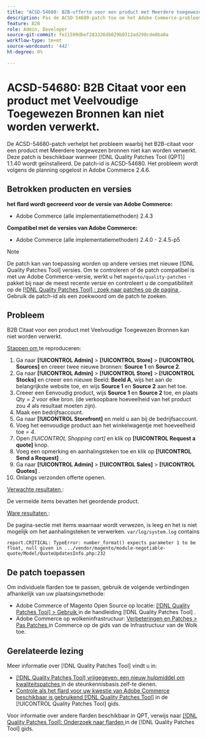 ```yaml
---
title: "ACSD-54680: B2B-offerte voor een product met Meerdere toegewezen bronnen kan worden verwerkt"
description: Pas de ACSD-54680-patch toe om het Adobe Commerce-probleem op te lossen, waarbij het B2B-citaat voor een product met Meerdere toegewezen bronnen niet kan worden verwerkt.
feature: B2B
role: Admin, Developer
source-git-commit: fe11599dbef283326db029b0312ad290cde0ba0a
workflow-type: tm+mt
source-wordcount: '442'
ht-degree: 0%

---
```


# ACSD-54680: B2B Citaat voor een product met Veelvoudige Toegewezen Bronnen kan niet worden verwerkt.

De ACSD-54680-patch verhelpt het probleem waarbij het B2B-citaat voor een product met Meerdere toegewezen bronnen niet kan worden verwerkt. Deze patch is beschikbaar wanneer [!DNL Quality Patches Tool (QPT)] 1.1.40 wordt geïnstalleerd. De patch-id is ACSD-54680. Het probleem wordt volgens de planning opgelost in Adobe Commerce 2.4.6.

## Betrokken producten en versies

**het flard wordt gecreeerd voor de versie van Adobe Commerce:**

* Adobe Commerce (alle implementatiemethoden) 2.4.3

**Compatibel met de versies van Adobe Commerce:**

* Adobe Commerce (alle implementatiemethoden) 2.4.0 - 2.4.5-p5

>[!NOTE]
>
>De patch kan van toepassing worden op andere versies met nieuwe [!DNL Quality Patches Tool] versies. Om te controleren of de patch compatibel is met uw Adobe Commerce-versie, werkt u het `magento/quality-patches` -pakket bij naar de meest recente versie en controleert u de compatibiliteit op de [[!DNL Quality Patches Tool] : zoek naar patches op de pagina ](https://experienceleague.adobe.com/tools/commerce-quality-patches/index.html) . Gebruik de patch-id als een zoekwoord om de patch te zoeken.

## Probleem

B2B Citaat voor een product met Veelvoudige Toegewezen Bronnen kan niet worden verwerkt.

<u> Stappen om </u> te reproduceren:

1. Ga naar **[!UICONTROL Admin]** > **[!UICONTROL Store]** > **[!UICONTROL Sources]** en creeer twee nieuwe bronnen: **Source 1** en **Source 2**.
1. Ga naar **[!UICONTROL Admin]** > **[!UICONTROL Store]** > **[!UICONTROL Stocks]** en creeer een nieuwe Beeld: **Beeld A**, wijs het aan de belangrijkste website toe, en wijs **Source 1** en **Source 2** aan het toe.
1. Creeer een Eenvoudig product, wijs **Source 1** en **Source 2** toe, en plaats Qty = *2* voor elke bron. (de verkoopbare hoeveelheid van het product zou *4* als resultaat moeten zijn).
1. Maak een bedrijfsaccount.
1. Ga naar **[!UICONTROL Storefront]** en meld u aan bij de bedrijfsaccount.
1. Voeg het eenvoudige product aan het winkelwagentje met hoeveelheid toe = *4*.
1. Open *[!UICONTROL Shopping cart]* en klik op **[!UICONTROL Request a quote]** knop.
1. Voeg een opmerking en aanhalingsteken toe en klik op **[!UICONTROL Send a Request]** .
1. Ga naar **[!UICONTROL Admin]** > **[!UICONTROL Sales]** > **[!UICONTROL Quotes]** .
1. Onlangs verzonden offerte openen.

<u> Verwachte resultaten </u>:

De vermelde items bevatten het geordende product.

<u> Ware resultaten </u>:

De pagina-sectie met items waarnaar wordt verwezen, is leeg en het is niet mogelijk om het aanhalingsteken te verwerken.
`var/log/system.log` contains

```
report.CRITICAL: TypeError: number_format() expects parameter 1 to be float, null given in .../vendor/magento/module-negotiable-quote/Model/QuoteUpdatesInfo.php:232
```

## De patch toepassen

Om individuele flarden toe te passen, gebruik de volgende verbindingen afhankelijk van uw plaatsingsmethode:

* Adobe Commerce of Magento Open Source op locatie: [[!DNL Quality Patches Tool]  > Gebruik ](/help/tools/quality-patches-tool/usage.md) in de handleiding [!DNL Quality Patches Tool] .
* Adobe Commerce op wolkeninfrastructuur: [ Verbeteringen en Patches > Pas Patches ](https://experienceleague.adobe.com/docs/commerce-cloud-service/user-guide/develop/upgrade/apply-patches.html) in Commerce op de gids van de Infrastructuur van de Wolk toe.

## Gerelateerde lezing

Meer informatie over [!DNL Quality Patches Tool] vindt u in:

* [[!DNL Quality Patches Tool]  vrijgegeven: een nieuw hulpmiddel om kwaliteitspatches ](https://experienceleague.adobe.com/en/docs/commerce-knowledge-base/kb/announcements/commerce-announcements/magento-quality-patches-released-new-tool-to-self-serve-quality-patches) in de steunkennisbasis zelf-te dienen.
* [ Controle als het flard voor uw kwestie van Adobe Commerce beschikbaar is gebruikend  [!DNL Quality Patches Tool]](/help/tools/quality-patches-tool/patches-available-in-qpt/check-patch-for-magento-issue-with-magento-quality-patches.md) in de [!UICONTROL Quality Patches Tool] gids.


Voor informatie over andere flarden beschikbaar in QPT, verwijs naar [[!DNL Quality Patches Tool]: Onderzoek naar flarden ](https://experienceleague.adobe.com/tools/commerce-quality-patches/index.html) in de [!DNL Quality Patches Tool] gids.

